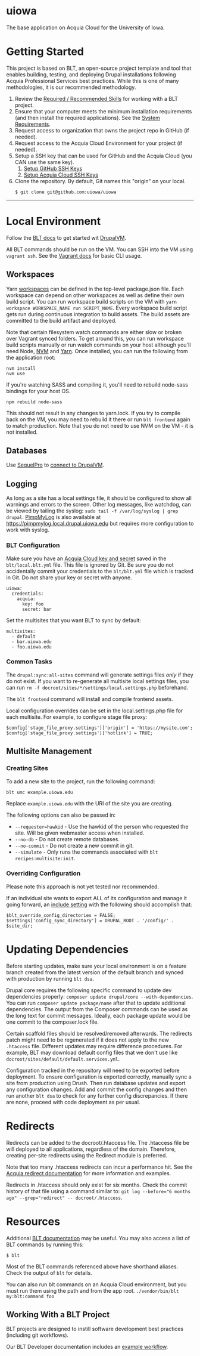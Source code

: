 # uiowa

The base application on Acquia Cloud for the University of Iowa.

# Getting Started

This project is based on BLT, an open-source project template and tool that enables building, testing, and deploying Drupal installations following Acquia Professional Services best practices. While this is one of many methodologies, it is our recommended methodology.

1. Review the [Required / Recommended Skills](https://docs.acquia.com/blt/developer/skills/) for working with a BLT project.
2. Ensure that your computer meets the minimum installation requirements (and then install the required applications). See the [System Requirements](https://docs.acquia.com/blt/install/#general-requirements).
3. Request access to organization that owns the project repo in GitHub (if needed).
4. Request access to the Acquia Cloud Environment for your project (if needed).
5. Setup a SSH key that can be used for GitHub and the Acquia Cloud (you CAN use the same key).
    1. [Setup GitHub SSH Keys](https://help.github.com/articles/adding-a-new-ssh-key-to-your-github-account/)
    2. [Setup Acquia Cloud SSH Keys](https://docs.acquia.com/acquia-cloud/ssh/generate)
6. Clone the repository. By default, Git names this "origin" on your local.
    ```
    $ git clone git@github.com:uiowa/uiowa
    ```
----
# Local Environment
Follow the [BLT docs](https://docs.acquia.com/blt/install/local-development/) to get started wit [DrupalVM](https://www.drupalvm.com/).

All BLT commands should be run on the VM. You can SSH into the VM using `vagrant ssh`. See the [Vagrant docs](https://www.vagrantup.com/docs/cli/) for basic CLI usage.

## Workspaces
Yarn [workspaces](https://classic.yarnpkg.com/en/docs/workspaces) can be defined in the top-level package.json file. Each workspace can depend on other workspaces as well as define their own build script. You can run workspace build scripts on the VM with `yarn workspace WORKSPACE_NAME run SCRIPT_NAME`. Every workspace build script gets run during continuous integration to build assets. The build assets are committed to the build artifact and deployed.

Note that certain filesystem watch commands are either slow or broken over Vagrant synced folders. To get around this, you can run workspace build scripts manually or run watch commands on your host although you'll need Node, [NVM](https://github.com/nvm-sh/nvm#installing-and-updating) and [Yarn](https://classic.yarnpkg.com/en/docs/install#mac-stable). Once installed, you can run the following from the application root:

```
nvm install
nvm use
```

If you're watching SASS and compiling it, you'll need to rebuild node-sass bindings for your host OS.

`npm rebuild node-sass`

This should not result in any changes to yarn.lock. If you try to compile back on the VM, you may need to rebuild it there or run `blt frontend` again to match production. Note that you do not need to use NVM on the VM - it is not installed.

## Databases
Use [SequelPro](https://www.sequelpro.com/) to [connect to DrupalVM](http://docs.drupalvm.com/en/latest/configurations/databases-mysql/#connect-using-sequel-pro-or-a-similar-client).

## Logging
As long as a site has a local settings file, it should be configured to show all warnings and errors to the screen. Other log messages, like watchdog, can be viewed by tailing the syslog: `sudo tail -f /var/log/syslog | grep drupal`. [PimpMyLog](http://docs.drupalvm.com/en/latest/extras/pimpmylog/) is also available at https://pimpmylog.local.drupal.uiowa.edu but requires more configuration to work with syslog.

### BLT Configuration
Make sure you have an [Acquia Cloud key and secret](https://docs.acquia.com/acquia-cloud/develop/api/auth/) saved in the `blt/local.blt.yml` file. This file is ignored by Git. Be sure you do not accidentally commit your credentials to the `blt/blt.yml` file which is tracked in Git. Do not share your key or secret with anyone.
```
uiowa:
  credentials:
    acquia:
      key: foo
      secret: bar
```

Set the multisites that you want BLT to sync by default:
```
multisites:
  - default
  - bar.uiowa.edu
  - foo.uiowa.edu
```

### Common Tasks
The `drupal:sync:all-sites` command will generate settings files _only_ if they do not exist. If you want to re-generate all multisite local settings files, you can run `rm -f docroot/sites/*/settings/local.settings.php` beforehand.

The `blt frontend` command will install and compile frontend assets.

Local configuration overrides can be set in the local.settings.php file for each multisite. For example, to configure stage file proxy:
```
$config['stage_file_proxy.settings']['origin'] = 'https://mysite.com';
$config['stage_file_proxy.settings']['hotlink'] = TRUE;
```

## Multisite Management
### Creating Sites
To add a new site to the project, run the following command:
```
blt umc example.uiowa.edu
```
Replace `example.uiowa.edu` with the URI of the site you are creating.

The following options can also be passed in:
* `--requester=hawkid` - Use the hawkid of the person who requested the site. Will be given webmaster access when installed.
* `--no-db` - Do not create remote databases.
* `--no-commit` - Do not create a new commit in git.
* `--simulate` - Only runs the commands associated with `blt recipes:multisite:init`.

### Overriding Configuration
Please note this approach is not yet tested nor recommended.

If an individual site wants to export ALL of its configuration and manage it going forward, an [include setting](https://docs.acquia.com/blt/install/next-steps/#adding-settings-to-settings-php) with the following should accomplish that:
```
$blt_override_config_directories = FALSE;
$settings['config_sync_directory'] = DRUPAL_ROOT . '/config/' . $site_dir;
```

# Updating Dependencies
Before starting updates, make sure your local environment is on a feature branch created from the latest version of the default branch and synced with production by running `blt dsa`.

Drupal core requires the following specific command to update dev dependencies properly: `composer update drupal/core --with-dependencies`. You can run `composer update package/name` after that to update additional dependencies. The output from the Composer commands can be used as the long text for commit messages. Ideally, each package update would be one commit to the composer.lock file.

Certain scaffold files should be resolved/removed afterwards. The redirects patch might need to be regenerated if it does not apply to the new `.htaccess` file. Different updates may require difference procedures. For example, BLT may download default config files that we don't use like `docroot/sites/default/default.services.yml`.

Configuration tracked in the repository will need to be exported before deployment. To ensure configuration is exported correctly, manually sync a site from production using Drush. Then run database updates and export any configuration changes. Add and commit the config changes and then run another `blt dsa` to check for any further config discrepancies. If there are none, proceed with code deployment as per usual.

# Redirects
Redirects can be added to the docroot/.htaccess file. The .htaccess file be will deployed to all applications, regardless of the domain. Therefore, creating per-site redirects using the Redirect module is preferred.

Note that too many .htaccess redirects can incur a performance hit. See the [Acquia redirect documentation](https://docs.acquia.com/acquia-cloud/manage/htaccess/) for more information and examples.

Redirects in .htaccess should only exist for six months. Check the commit history of that file using a command similar to: `git log --before="6 months ago" --grep="redirect" -- docroot/.htaccess`.

# Resources
Additional [BLT documentation](https://docs.acquia.com/blt/) may be useful. You may also access a list of BLT commands by running this:
```
$ blt
```

Most of the BLT commands referenced above have shorthand aliases. Check the output of `blt` for details.

You can also run blt commands on an Acquia Cloud environment, but you must run them using the path and from the app root. `./vendor/bin/blt my:blt:command foo`

## Working With a BLT Project

BLT projects are designed to instill software development best practices (including git workflows).

Our BLT Developer documentation includes an [example workflow](https://docs.acquia.com/blt/developer/dev-workflow/#workflow-example-local-development).
